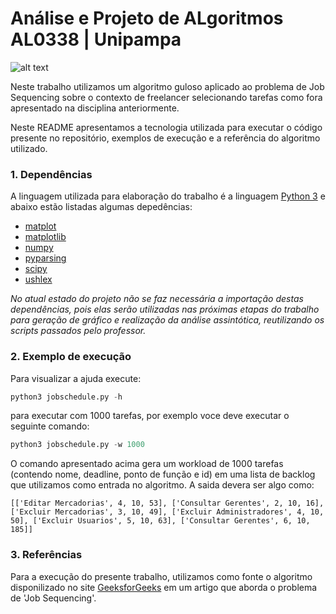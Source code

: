 # Análise e Projeto de ALgoritmos AL0338 | Unipampa
![alt text](https://unipampa.edu.br/portal/sites/default/files/assinatura_visual_unipampa_horizontal_cor_fundo_preto.jpg)

Neste trabalho utilizamos um algoritmo guloso aplicado ao problema de Job Sequencing sobre o contexto de freelancer selecionando tarefas como fora apresentado na disciplina anteriormente.

Neste README apresentamos a tecnologia utilizada para executar o código presente no repositório, exemplos de execução e a referência do algoritmo utilizado.

### 1. Dependências

A linguagem utilizada para elaboração do trabalho é a linguagem [Python 3](https://www.python.org/downloads/) e abaixo estão listadas algumas depedências:

- [matplot](https://matplotlib.org/)
- [matplotlib](https://matplotlib.org/)
- [numpy](https://numpy.org/doc/stable/user/quickstart.html)
- [pyparsing](https://pypi.org/project/pyparsing/)
- [scipy](https://www.scipy.org/)
- [ushlex](https://pypi.org/project/ushlex/)

*No atual estado do projeto não se faz necessária a importação destas dependências, pois elas serão utilizadas nas próximas etapas do trabalho para geração de gráfico e realização da análise assintótica, reutilizando os scripts passados pelo professor.*

### 2. Exemplo de execução

Para visualizar a ajuda execute:

```python
python3 jobschedule.py -h
```

para executar com 1000 tarefas, por exemplo voce deve executar o seguinte comando:
```python
python3 jobschedule.py -w 1000
```
O comando apresentado acima gera um workload de 1000 tarefas (contendo nome, deadline, ponto de função e id) em uma lista de backlog que utilizamos como entrada no algoritmo. 
A saida devera ser algo como:
```
[['Editar Mercadorias', 4, 10, 53], ['Consultar Gerentes', 2, 10, 16], ['Excluir Mercadorias', 3, 10, 49], ['Excluir Administradores', 4, 10, 50], ['Excluir Usuarios', 5, 10, 63], ['Consultar Gerentes', 6, 10, 185]]

```


### 3. Referências

Para a execução do presente trabalho, utilizamos como fonte o algoritmo disponilizado no site [GeeksforGeeks](https://www.geeksforgeeks.org/job-sequencing-problem/) em um artigo que aborda o problema de 'Job Sequencing'.
